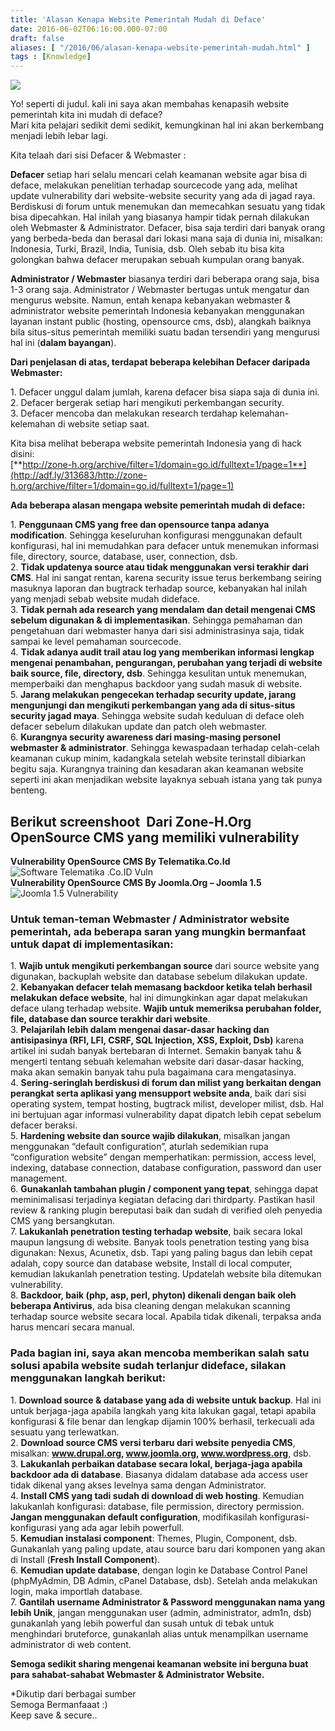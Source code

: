 ```yaml
---
title: 'Alasan Kenapa Website Pemerintah Mudah di Deface'
date: 2016-06-02T06:16:00.000-07:00
draft: false
aliases: [ "/2016/06/alasan-kenapa-website-pemerintah-mudah.html" ]
tags : [Knowledge]
---
```


[![](https://3.bp.blogspot.com/-NXitXvrcTWA/WD0mk7OuU1I/AAAAAAAABb0/N4vfO_oJW6cI5svwx-bezDSAcB4zaDNHwCLcB/s320/legobug.jpg)](https://3.bp.blogspot.com/-NXitXvrcTWA/WD0mk7OuU1I/AAAAAAAABb0/N4vfO_oJW6cI5svwx-bezDSAcB4zaDNHwCLcB/s1600/legobug.jpg)

  
Yo! seperti di judul. kali ini saya akan membahas kenapasih website pemerintah kita ini mudah di deface?  
Mari kita pelajari sedikit demi sedikit, kemungkinan hal ini akan berkembang menjadi lebih lebar lagi.  
  
Kita telaah dari sisi Defacer & Webmaster :  
  
**Defacer** setiap hari selalu mencari celah keamanan website agar bisa di deface, melakukan penelitian terhadap sourcecode yang ada, melihat update vulnerability dari website-website security yang ada di jagad raya. Berdiskusi di forum untuk menemukan dan memecahkan sesuatu yang tidak bisa dipecahkan. Hal inilah yang biasanya hampir tidak pernah dilakukan oleh Webmaster & Administrator. Defacer, bisa saja terdiri dari banyak orang yang berbeda-beda dan berasal dari lokasi mana saja di dunia ini, misalkan: Indonesia, Turki, Brazil, India, Tunisia, dsb. Oleh sebab itu bisa kita golongkan bahwa defacer merupakan sebuah kumpulan orang banyak.  
  
**Administrator / Webmaster** biasanya terdiri dari beberapa orang saja, bisa 1-3 orang saja. Administrator / Webmaster bertugas untuk mengatur dan mengurus website. Namun, entah kenapa kebanyakan webmaster & administrator website pemerintah Indonesia kebanyakan menggunakan layanan instant public (hosting, opensource cms, dsb), alangkah baiknya bila situs-situs pemerintah memiliki suatu badan tersendiri yang mengurusi hal ini (**dalam bayangan**).  
  
**Dari penjelasan di atas, terdapat beberapa kelebihan Defacer daripada Webmaster:**  
  
1\. Defacer unggul dalam jumlah, karena defacer bisa siapa saja di dunia ini.  
2\. Defacer bergerak setiap hari mengikuti perkembangan security.  
3\. Defacer mencoba dan melakukan research terdahap kelemahan-kelemahan di website setiap saat.  
  
Kita bisa melihat beberapa website pemerintah Indonesia yang di hack disini:  
[**http://zone-h.org/archive/filter=1/domain=go.id/fulltext=1/page=1**](http://adf.ly/313683/http://zone-h.org/archive/filter=1/domain=go.id/fulltext=1/page=1)  
  
**Ada beberapa alasan mengapa website pemerintah mudah di deface:**  
  
1\. **Penggunaan CMS yang free dan opensource tanpa adanya modification**. Sehingga keseluruhan konfigurasi menggunakan default konfigurasi, hal ini memudahkan para defacer untuk menemukan informasi file, directory, source, database, user, connection, dsb.  
2\. **Tidak updatenya source atau tidak menggunakan versi terakhir dari CMS**. Hal ini sangat rentan, karena security issue terus berkembang seiring masuknya laporan dan bugtrack terhadap source, kebanyakan hal inilah yang menjadi sebab website mudah dideface.  
3\. **Tidak pernah ada research yang mendalam dan detail mengenai CMS sebelum digunakan & di implementasikan**. Sehingga pemahaman dan pengetahuan dari webmaster hanya dari sisi administrasinya saja, tidak sampai ke level pemahaman sourcecode.  
4\. **Tidak adanya audit trail atau log yang memberikan informasi lengkap mengenai penambahan, pengurangan, perubahan yang terjadi di website baik source, file, directory, dsb**. Sehingga kesulitan untuk menemukan, memperbaiki dan menghapus backdoor yang sudah masuk di website.  
5\. **Jarang melakukan pengecekan terhadap security update, jarang mengunjungi dan mengikuti perkembangan yang ada di situs-situs security jagad maya**. Sehingga website sudah keduluan di deface oleh defacer sebelum dilakukan update dan patch oleh webmaster.  
6\. **Kurangnya security awareness dari masing-masing personel webmaster & administrator**. Sehingga kewaspadaan terhadap celah-celah keamanan cukup minim, kadangkala setelah website terinstall dibiarkan begitu saja. Kurangnya training dan kesadaran akan keamanan website seperti ini akan menjadikan website layaknya sebuah istana yang tak punya benteng.  
  

**Berikut screenshoot  Dari Zone-H.Org OpenSource CMS yang memiliki vulnerability**
-----------------------------------------------------------------------------------

  
**Vulnerability OpenSource CMS By Telematika.Co.Id**  
![](http://farm6.static.flickr.com/5029/5602690140_fb8caf7571_z.jpg "Software Telematika .Co.ID Vuln")  
**Vulnerability OpenSource CMS By Joomla.Org – Joomla 1.5**  
![](http://farm6.static.flickr.com/5310/5602105785_a6b58ddc90_z.jpg "Joomla 1.5 Vulnerability")  

### **Untuk teman-teman Webmaster / Administrator website pemerintah, ada beberapa saran yang mungkin bermanfaat untuk dapat di implementasikan:**

  
1\. **Wajib untuk mengikuti perkembangan source** dari source website yang digunakan, backuplah website dan database sebelum dilakukan update.  
2\. **Kebanyakan defacer telah memasang backdoor ketika telah berhasil melakukan deface website**, hal ini dimungkinkan agar dapat melakukan deface ulang terhadap website. **Wajib untuk memeriksa perubahan folder, file, database dan source terakhir dari website**.  
3\. **Pelajarilah lebih dalam mengenai dasar-dasar hacking dan antisipasinya (RFI, LFI, CSRF, SQL Injection, XSS, Exploit, Dsb)** karena artikel ini sudah banyak bertebaran di Internet. Semakin banyak tahu & mengerti tentang sebuah kelemahan website dari dasar-dasar hacking, maka akan semakin banyak tahu pula bagaimana cara mengatasinya.  
4\. **Sering-seringlah berdiskusi di forum dan milist yang berkaitan dengan perangkat serta aplikasi yang mensupport website anda**, baik dari sisi operating system, tempat hosting, bugtrack milist, developer milist, dsb. Hal ini bertujuan agar informasi vulnerability dapat dipatch lebih cepat sebelum defacer beraksi.  
5\. **Hardening website dan source wajib dilakukan**, misalkan jangan menggunakan “default configuration”, aturlah sedemikian rupa “configuration website” dengan memperhatikan: permission, access level, indexing, database connection, database configuration, password dan user management.  
6\. **Gunakanlah tambahan plugin / component yang tepat**, sehingga dapat meminimalisasi terjadinya kegiatan defacing dari thirdparty. Pastikan hasil review & ranking plugin bereputasi baik dan sudah di verified oleh penyedia CMS yang bersangkutan.  
7\. **Lakukanlah penetration testing terhadap website**, baik secara lokal maupun langsung di website. Banyak tools penetration testing yang bisa digunakan: Nexus, Acunetix, dsb. Tapi yang paling bagus dan lebih cepat adalah, copy source dan database website, Install di local computer, kemudian lakukanlah penetration testing. Updatelah website bila ditemukan vulnerability.  
8\. **Backdoor, baik (php, asp, perl, phyton) dikenali dengan baik oleh beberapa Antivirus**, ada bisa cleaning dengan melakukan scanning terhadap source website secara local. Apabila tidak dikenali, terpaksa anda harus mencari secara manual.  
  

### **Pada bagian ini, saya akan mencoba memberikan salah satu solusi apabila website sudah terlanjur dideface, silakan menggunakan langkah berikut:**

  
1\. **Download source & database yang ada di website untuk backup**. Hal ini untuk berjaga-jaga apabila langkah yang kita lakukan gagal, tetapi apabila konfigurasi & file benar dan lengkap dijamin 100% berhasil, terkecuali ada sesuatu yang terlewatkan.  
2\. **Download source CMS versi terbaru dari website penyedia CMS**, misalkan: **www.drupal.org, www.joomla.org, www.wordpress.org**, dsb.  
3\. **Lakukanlah perbaikan database secara lokal, berjaga-jaga apabila backdoor ada di database**. Biasanya didalam database ada access user tidak dikenal yang akses levelnya sama dengan Administrator.  
4\. **Install CMS yang tadi sudah di download di web hosting**. Kemudian lakukanlah konfigurasi: database, file permission, directory permission. **Jangan menggunakan default configuration**, modifikasilah konfigurasi-konfigurasi yang ada agar lebih powerfull.  
5\. **Kemudian instalasi component**: Themes, Plugin, Component, dsb. Gunakanlah yang paling update, atau source baru dari komponen yang akan di Install (**Fresh Install Component**).  
6\. **Kemudian update database**, dengan login ke Database Control Panel (phpMyAdmin, DB Admin, cPanel Database, dsb). Setelah anda melakukan login, maka importlah database.  
7\. **Gantilah username Administrator & Password menggunakan nama yang lebih Unik**, jangan menggunakan user (admin, administrator, adm1n, dsb) gunakanlah yang lebih powerful dan susah untuk di tebak untuk menghindari bruteforce, gunakanlah alias untuk menampilkan username administrator di web content.  
  
**Semoga sedikit sharing mengenai keamanan website ini berguna buat para sahabat-sahabat Webmaster & Administrator Website.**  
  
\*Dikutip dari berbagai sumber  
Semoga Bermanfaaat :)  
Keep save & secure..